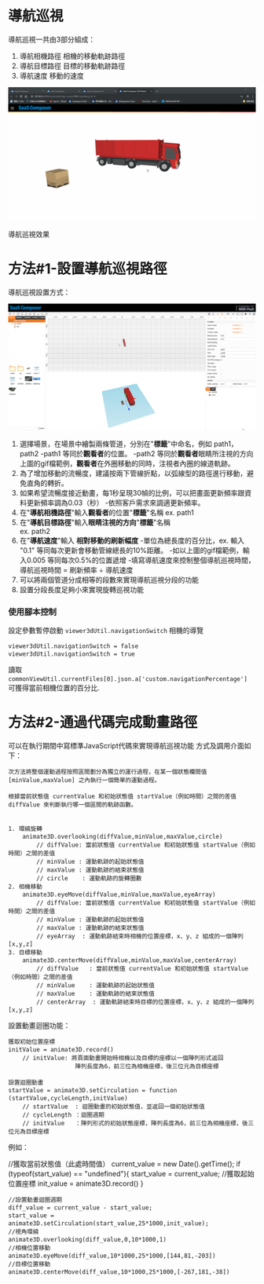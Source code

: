 # 導航巡視  

導航巡視一共由3部分組成：

1. 導航相機路徑
           相機的移動軌跡路徑
2. 導航目標路徑
           目標的移動軌跡路徑
3. 導航速度
           移動的速度



![導航路徑效果展示.gif](Navigation01.gif)

導航巡視效果

# 方法#1-設置導航巡視路徑

導航巡視設置方式：

![导航路径设置.gif](Navigation02.gif)

1. 選擇場景，在場景中繪製兩條管道，分別在"**標籤**"中命名，例如 path1，path2
  -path1 等同於**觀看者**的位置。
  -path2 等同於**觀看者**眼睛所注視的方向
  上圖的gif檔範例，**觀看者**在外圈移動的同時，注視者內圈的線道軌跡。
2. 為了增加移動的流暢度，建議按兩下管線折點，以弧線型的路徑進行移動，避免直角的轉折。
3. 如果希望流暢度接近動畫，每1秒呈現30幀的比例，可以把畫面更新頻率跟資料更新頻率調為0.03（秒）
  -依照客戶需求來調適更新頻率。  
4. 在"**導航相機路徑**"輸入**觀看者**的位置"**標籤**"名稱 
  ex. path1
5. 在"**導航目標路徑**"輸入**眼睛注視的方向**"**標籤**"名稱     
  ex. path2
6. 在"**導航速度**"輸入 **相對移動的刷新幅度** 
-單位為總長度的百分比，ex. 輸入 "0.1" 等同每次更新會移動管線總長的10%距離。 
-如以上圖的gif檔範例，輸入0.005 等同每次0.5%的位置遞增
-填寫導航速度來控制整個導航巡視時間，
    導航巡視時間 = 刷新頻率 ÷ 導航速度
4. 可以將兩個管道分成相等的段數來實現導航巡視分段的功能
5. 設置分段長度足夠小來實現旋轉巡視功能


### 使用腳本控制  

設定參數暫停啟動 `viewer3dUtil.navigationSwitch` 相機的導覽  

	viewer3dUtil.navigationSwitch = false
	viewer3dUtil.navigationSwitch = true

讀取 `commonViewUtil.currentFiles[0].json.a['custom.navigationPercentage']` 可獲得當前相機位置的百分比.

# 方法#2-通過代碼完成動畫路徑


可以在執行期間中寫標準JavaScript代碼來實現導航巡視功能
方式及調用介面如下：

    次方法將整個運動過程按照區間劃分為獨立的運行過程，在某一個狀態欄間值 [minValue,maxValue] 之內執行一個簡單的運動過程。

    根據當前狀態值 currentValue 和初始狀態值 startValue（例如時間）之間的差值 diffValue 來判斷執行哪一個區間的軌跡函數。


    1. 環繞旋轉
        animate3D.overlooking(diffValue,minValue,maxValue,circle)
            // diffValue: 當前狀態值 currentValue 和初始狀態值 startValue（例如時間）之間的差值
            // minValue : 運動軌跡的起始狀態值
            // maxValue : 運動軌跡的結束狀態值
            // circle    : 運動軌跡的旋轉圈數
    2. 相機移動
        animate3D.eyeMove(diffValue,minValue,maxValue,eyeArray)
            // diffValue: 當前狀態值 currentValue 和初始狀態值 startValue（例如時間）之間的差值
            // minValue : 運動軌跡的起始狀態值
            // maxValue : 運動軌跡的結束狀態值
            // eyeArray  : 運動軌跡結束時相機的位置座標，x、y、z 組成的一個陣列 [x,y,z]
    3. 目標移動
        animate3D.centerMove(diffValue,minValue,maxValue,centerArray)
            // diffValue   : 當前狀態值 currentValue 和初始狀態值 startValue（例如時間）之間的差值
            // minValue    : 運動軌跡的起始狀態值
            // maxValue    : 運動軌跡的結束狀態值
            // centerArray  : 運動軌跡結束時目標的位置座標，x、y、z 組成的一個陣列 [x,y,z]



設置動畫迴圈功能：


    獲取初始位置座標
    initValue = animate3D.record()
        // initValue: 將頁面動畫開始時相機以及目標的座標以一個陣列形式返回
                       陣列長度為6，前三位為相機座標，後三位元為目標座標

    設置迴圈動畫
    startValue = animate3D.setCirculation = function (startValue,cycleLength,initValue)
        // startValue  : 迴圈動畫的初始狀態值，並返回一個初始狀態值
        // cycleLength ：迴圈週期
        // initValue   ：陣列形式的初始狀態座標，陣列長度為6，前三位為相機座標，後三位元為目標座標

例如：


   //獲取當前狀態值（此處時間值）
   current_value = new Date().getTime();
    if (typeof(start_value) == "undefined"){
          start_value = current_value;
        //獲取起始位置座標
        init_value = animate3D.record()
    }


    //設置動畫迴圈週期
    diff_value = current_value - start_value;
    start_value = animate3D.setCirculation(start_value,25*1000,init_value);
    //視角環繞
    animate3D.overlooking(diff_value,0,10*1000,1)
    //相機位置移動
    animate3D.eyeMove(diff_value,10*1000,25*1000,[144,81,-203])
    //目標位置移動
    animate3D.centerMove(diff_value,10*1000,25*1000,[-267,181,-38])
 
